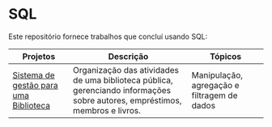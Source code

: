 # SQL

Este repositório fornece trabalhos que concluí usando SQL:

| Projetos | Descrição | Tópicos |
| -------- | --------- | ------- |
| [Sistema de gestão para uma Biblioteca](https://github.com/Thyzxt/portfolio_sql/blob/main/biblioteca.sql) | Organização das atividades de uma biblioteca pública, gerenciando informações sobre autores, empréstimos, membros e livros. | Manipulação, agregação e filtragem de dados
